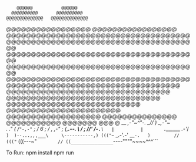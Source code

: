         @@@@@@           @@@@@@
      @@@@@@@@@@       @@@@@@@@@@
    @@@@@@@@@@@@@@   @@@@@@@@@@@@@@
  @@@@@@@@@@@@@@@@@ @@@@@@@@@@@@@@@@@
 @@@@@@@@@@@@@@@@@@@@@@@@@@@@@@@@@@@@@
@@@@@@@@@@@@@@@@@@@@@@@@@@@@@@@@@@@@@@@
@@@@@@@@@@@@@@@@@@@@@@@@@@@@@@@@@@@@@@@
@@@@@@@@@@@@@@@@@@@@@@@@@@@@@@@@@@@@@@@
 @@@@@@@@@@@@@@@@@@@@@@@@@@@@@@@@@@@@@
  @@@@@@@@@@@@@@@@@@@@@@@@@@@@@@@@@@@
   @@@@@@@@@@@@@@@@@@@@@@@@@@@@@@@@@
    @@@@@@@@@@@@@@@@@@@@@@@@@@@@@@@
      @@@@@@@@@@@@@@@@@@@@@@@@@@@
        @@@@@@@@@@@@@@@@@@@@@@@
          @@@@@@@@@@@@@@@@@@@
            @@@@@@@@@@@@@@@
              @@@@@@@@@@@
                @@@@@@@
                  @@@
                   @
                                          __             _,-"~^"-.
                                        _// )      _,-"~`         `.
                                      ." ( /`"-,-"`                 ;
                                      / 6                             ;
                                    /           ,             ,-"     ;
                                    (,__.--.      \           /        ;
                                     //'   /`-.\   |          |        `._________
                                      _.-'_/`  )  )--...,,,___\     \-----------,)
                                    ((("~` _.-'.-'           __`-.   )         //
                                          ((("`             (((---~"`         //
                                                                              ((________________
                                                                              `----""""~~~~^^^```   

To Run:
    npm install
    npm run